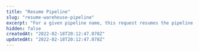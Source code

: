 ```yaml
---
title: "Resume Pipeline"
slug: "resume-warehouse-pipeline"
excerpt: "For a given pipeline name, this request resumes the pipeline if it's paused"
hidden: false
createdAt: "2022-02-18T20:12:47.078Z"
updatedAt: "2022-02-18T20:12:47.078Z"
---
```

